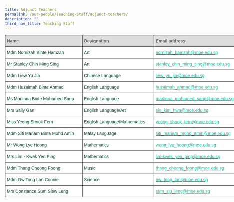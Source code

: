```yaml
---
title: Adjunct Teachers
permalink: /our-people/Teaching-Staff/adjunct-teachers/
description: ""
third_nav_title: Teaching Staff
---
```

<style type="text/css">
.tg  {border-collapse:collapse;border-spacing:0;margin:0px auto;}
.tg td{border-color:black;border-style:solid;border-width:1px;font-family:Arial, sans-serif;font-size:14px;
  overflow:hidden;padding:10px 5px;word-break:normal;}
.tg th{border-color:black;border-style:solid;border-width:1px;font-family:Arial, sans-serif;font-size:14px;
  font-weight:normal;overflow:hidden;padding:10px 5px;word-break:normal;}
.tg .tg-yhj3{background-color:#FFF;color:#0C463A;text-align:left;vertical-align:middle}
.tg .tg-feqv{background-color:#DDD;color:#666;font-weight:bold;text-align:left;vertical-align:middle}
.tg .tg-o5fr{background-color:#FFF;color:#FD6500;text-align:left;vertical-align:middle}
</style>
<table class="tg" style="undefined;table-layout: fixed; width: 775px">
<colgroup>
<col style="width: 257px">
<col style="width: 234px">
<col style="width: 300px">
</colgroup>
<tbody>
  <tr>
    <td class="tg-feqv"><span style="color:#666;background-color:#DDD">Name</span></td>
    <td class="tg-feqv"><span style="color:#666;background-color:#DDD">Designation</span></td>
    <td class="tg-feqv"><span style="color:#666;background-color:#DDD">Email address</span></td>
  </tr>
  <tr>
    <td class="tg-yhj3">Mdm Nornizah Binte Hamzah<br></td>
    <td class="tg-yhj3">Art</td>
    <td class="tg-o5fr"><a href="mailto:nornizah_hamzah@moe.edu.sg"><span style="text-decoration:none;color:#1ABC9C">nornizah_hamzah@moe.edu.sg</span></a><br></td>
  </tr>
	<tr>
    <td class="tg-yhj3">Mr Stanley Chin Ming Sing<br></td>
    <td class="tg-yhj3">Art</td>
    <td class="tg-o5fr"><a href="mailto:stanley_chin_ming_sing@moe.edu.sg"><span style="text-decoration:none;color:#1ABC9C">stanley_chin_ming_sing@moe.edu.sg</span></a><br></td>
  </tr>
	 <tr>
    <td class="tg-yhj3"> Mdm Liew Yu Jia</td>
    <td class="tg-yhj3"> Chinese Language </td>
     <td class="tg-o5fr"><a href="mailto:liew_yu_jia@moe.edu.sg"><span style="text-decoration:none;color:#1ABC9C">liew_yu_jia@moe.edu.sg</span></a><br></td>
	</tr>
  <tr>
    <td class="tg-yhj3"> Mdm Huzaimah Binte Ahmad</td>
    <td class="tg-yhj3">English Language </td>
    <td class="tg-o5fr"><a href="mailto:huzaimah_ahmad@moe.edu.sg"><span style="text-decoration:none;color:#1ABC9C">huzaimah_ahmad@moe.edu.sg</span></a> </td>
  </tr>
  <tr>
    <td class="tg-yhj3">Ms Marlinna Binte Mohamed Sarip </td>
    <td class="tg-yhj3"> English Language</td>
    <td class="tg-yhj3"> <a href="mailto:marlinna_mohamed_sarip@moe.edu.sg"><span style="text-decoration:none;color:#1ABC9C">marlinna_mohamed_sarip@moe.edu.sg</span></a></td>
  </tr>
  <tr>
    <td class="tg-yhj3"> Mrs Sally Gan</td>
    <td class="tg-yhj3"> English Language/Art</td>
    <td class="tg-o5fr"><a href="mailto:sio_kim_hwa@moe.edu.sg"><span style="text-decoration:none;color:#1ABC9C">sio_kim_hwa@moe.edu.sg</span></a> </td>
  </tr>
  <tr>
    <td class="tg-yhj3">Miss Yeong Shook Fern </td>
    <td class="tg-yhj3"> English Language/Mathematics</td>
    <td class="tg-o5fr"><a href="mailto:yeong_shook_fern@moe.edu.sg"><span style="text-decoration:none;color:#1ABC9C">yeong_shook_fern@moe.edu.sg</span></a></td>
  </tr>
  <tr>
    <td class="tg-yhj3">Mdm Siti Mariam Binte Mohd Amin </td>
    <td class="tg-yhj3">Malay Language </td>
    <td class="tg-o5fr"><a href="mailto:siti_mariam_mohd_amin@moe.edu.sg"><span style="text-decoration:none;color:#1ABC9C">siti_mariam_mohd_amin@moe.edu.sg</span></a></td>
  </tr>
  <tr>
    <td class="tg-yhj3">Mr Wong Lye Hoong </td>
    <td class="tg-yhj3"> Mathematics</td>
    <td class="tg-o5fr"><a href="mailto:wong_lye_hoong@moe.edu.sg"><span style="text-decoration:none;color:#1ABC9C">wong_lye_hoong@moe.edu.sg</span></a></td>
  </tr>
	<tr>
    <td class="tg-yhj3">Mrs Lim - Kwek Yen Ping</td>
    <td class="tg-yhj3"> Mathematics</td>
    <td class="tg-o5fr"><a href="mailto:lim-kwek_yen_ping@moe.edu.sg"><span style="text-decoration:none;color:#1ABC9C">lim-kwek_yen_ping@moe.edu.sg</span></a></td>
  </tr>
  <tr>
    <td class="tg-yhj3">Mdm Thang Cheong Foong </td>
    <td class="tg-yhj3">Music </td>
   <td class="tg-o5fr"><a href="mailto:thang_cheong_foong@moe.edu.sg"><span style="text-decoration:none;color:#1ABC9C">thang_cheong_foong@moe.edu.sg</span></a> </td>
  </tr>
  <tr>
    <td class="tg-yhj3">Mdm Ow Tong Lan Connie</td>
    <td class="tg-yhj3">Science</td>
    <td class="tg-o5fr"><a href="mailto:ow_tong_lan@moe.edu.sg"><span style="text-decoration:none;color:#1ABC9C">ow_tong_lan@moe.edu.sg</span></a> </td>
  </tr>
	<tr>
    <td class="tg-yhj3">Mrs Constance Sum Siew Leng</td>
    <td class="tg-yhj3"></td>
    <td class="tg-o5fr"><a href="mailto:sum_siu_leng@moe.edu.sg"><span style="text-decoration:none;color:#1ABC9C">sum_siu_leng@moe.edu.sg</span></a> </td>
  </tr>
</tbody>
</table>